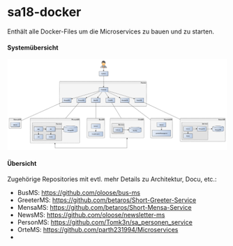 # sa18-docker
Enthält alle Docker-Files um die Microservices zu bauen und zu starten.


#### Systemübersicht
![Systemübersicht](https://github.com/rzirk/sa18-docker/blob/ortms/docu/Softwarearchitektur_Ubersicht_System_Bausteinsicht.png)


#### Übersicht
Zugehörige Repositories mit evtl. mehr Details zu Architektur, Docu, etc.:
* BusMS: https://github.com/oloose/bus-ms
* GreeterMS: https://github.com/betaros/Short-Greeter-Service
* MensaMS: https://github.com/betaros/Short-Mensa-Service
* NewsMS: https://github.com/oloose/newsletter-ms
* PersonMS: https://github.com/Tomk3n/sa_personen_service
* OrteMS: https://github.com/parth231994/Microservices
* 
